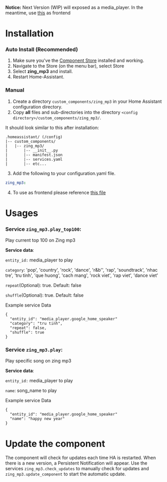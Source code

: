 **Notice:** Next Version (WIP) will exposed as a media_player. In the meantime, use [this](https://github.com/magnetvn/zing_mp3/zing_mp3.yaml) as frontend
 
# Installation

### Auto Install (Recommended)
1. Make sure you've the [Component Store](https://github.com/ttvt/hassio/tree/master/componentstore) installed and working.
2. Navigate to the Store (on the menu bar), select Store 
3. Select **zing_mp3** and install.
4. Restart Home-Assistant.

### Manual
1. Create a directory `custom_components/zing_mp3` in your Home Assistant configuration directory.
2. Copy **all** files and sub-directories into the directory `<config directory>/custom_components/zing_mp3/`.

It should look similar to this after installation:
```
.homeassistant/ (/config)
|-- custom_components/
|   |-- zing_mp3/
|       |-- __init__.py
|       |-- manifest.json
|       |-- services.yaml
|       |-- etc...
```

3. Add the following to your configuration.yaml file.
```yaml
zing_mp3:
```

4. To use as frontend please reference [this file](https://github.com/ttvt/hassio/blob/master/custom_components/zing_mp3/zing_mp3.yaml)


# Usages
### Service `zing_mp3.play_top100`: 
Play current top 100 on Zing mp3

**Service data**:

`entity_id:` media_player to play

`category`: 'pop', 'country', 'rock', 'dance', 'r&b'', 'rap', 'soundtrack',
                      'nhac tre', 'tru tinh', 'que huong', 'cach mang', 'rock viet', 'rap viet', 'dance viet'

`repeat`(Optional): true. Default: false

`shuffle`(Optional): true. Default: false

Example service Data
```
{
  "entity_id": "media_player.google_home_speaker"
  "category": "tru tinh",
  "repeat": false,
  "shuffle": true
}
```

### Service `zing_mp3.play`: 
Play specific song on zing mp3

**Service data**:

`entity_id:` media_player to play

`name`: song_name to play

Example service Data
```
{
  "entity_id": "media_player.google_home_speaker"
  "name": "happy new year"
}
```

# **Update the component**
The component will check for updates each time HA is restarted. When there is a new version, a Persistent Notification will appear.
Use the services `zing_mp3.check_updates` to manually check for updates and `zing_mp3.update_component` to start the automatic update.
